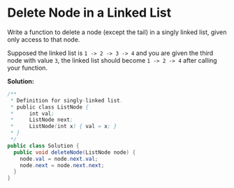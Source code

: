 # Delete Node in a Linked List

Write a function to delete a node (except the tail) in a singly linked list, given only access to that node.

Supposed the linked list is `1 -> 2 -> 3 -> 4` and you are given the third node with value `3`, the linked list should become `1 -> 2 -> 4` after calling your function.

**Solution:**
```java
/**
 * Definition for singly-linked list.
 * public class ListNode {
 *     int val;
 *     ListNode next;
 *     ListNode(int x) { val = x; }
 * }
 */
public class Solution {
  public void deleteNode(ListNode node) {
    node.val = node.next.val;
    node.next = node.next.next;
  }
}
```